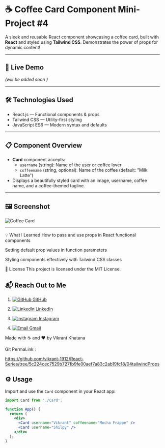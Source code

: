 # ☕ Coffee Card Component     Mini-Project  #4 

A sleek and reusable React component showcasing a coffee card, built with **React** and styled using **Tailwind CSS**. Demonstrates the power of props for dynamic content!

---

## 🚀 Live Demo

*(will be added soon )*

---

## 🛠️ Technologies Used

- React.js — Functional components & props  
- Tailwind CSS — Utility-first styling  
- JavaScript ES6 — Modern syntax and defaults

---

## 📋 Component Overview

- **Card** component accepts:  
  - `username` (string): Name of the user or coffee lover  
  - `coffeename` (string, optional): Name of the coffee (default: "Milk Latte")  
- Displays a beautifully styled card with an image, username, coffee name, and a coffee-themed tagline.

---

## 🖼️ Screenshot

![Coffee Card](https://images.pexels.com/photos/30751327/pexels-photo-30751327/free-photo-of-cozy-coffee-cups-on-a-wooden-tray-outdoors.jpeg?auto=compress&cs=tinysrgb&w=1260&h=750&dpr=2)

---

💡 What I Learned
How to pass and use props in React functional components

Setting default prop values in function parameters

Styling components effectively with Tailwind CSS classes



📃 License
This project is licensed under the MIT License.


## 📬 Reach Out to Me

1. [![GitHub](https://img.shields.io/badge/GitHub-181717?style=flat-square&logo=github&logoColor=white) GitHub](https://github.com/vikrant-1912)

   
2. [![LinkedIn](https://img.shields.io/badge/LinkedIn-0A66C2?style=flat-square&logo=linkedin&logoColor=white) LinkedIn](https://www.linkedin.com/in/vikrant1912)

   
3. [![Instagram](https://img.shields.io/badge/Instagram-E4405F?style=flat-square&logo=instagram&logoColor=white) Instagram](https://www.instagram.com/vikrant_7017)

 
4. [![Email](https://img.shields.io/badge/Gmail-D14836?style=flat-square&logo=gmail&logoColor=white) Gmail](mailto:vikrantkhatana15@gmail.com)
   


Made with ☕ and ❤️ by Vikrant Khatana


Git PermaLink :

https://github.com/vikrant-1912/React-Series/tree/5c224cec7529b727fb9fe00aef7a83c2ab19fc18/04tailwindProps


## ⚙️ Usage

Import and use the `Card` component in your React app:


```jsx
import Card from './Card';

function App() {
  return (
    <div>
      <Card username="Vikrant" coffeename="Mocha Frappe" />
      <Card username="Shilpy" />
    </div>
  );
}

